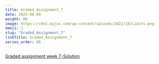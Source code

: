 ```yaml
---
title: Graded_Assignment_7                       
date: 2025-08-09
weight: 86
image: https://cdn1.byjus.com/wp-content/uploads/2022/10/Limits.png
emoji: 🧮
slug: "Graded_Assignment_7"
linkTitle: Graded_Assignment_7   
series_order: 86
---
```


[Graded assignment week 7-Solution](https://drive.google.com/file/d/1Ds4-cev-JVTlQS62XyZ2DcCZWOufj-Ye/view)

